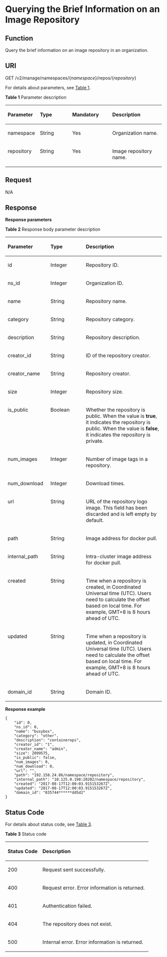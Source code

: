 # Querying the Brief Information on an Image Repository<a name="EN-US_TOPIC_0198655136"></a>

## Function<a name="section14905762191056"></a>

Query the brief information on an image repository in an organization.

## URI<a name="section10482810165331"></a>

GET /v2/manage/namespaces/\{_namespace_\}/repos/\{_repository_\}

For details about parameters, see  [Table 1](#table184146147323).

**Table  1**  Parameter description

<a name="table184146147323"></a>
<table><thead align="left"><tr id="row1415114163212"><th class="cellrowborder" valign="top" width="17.78%" id="mcps1.2.5.1.1"><p id="p9415114193219"><a name="p9415114193219"></a><a name="p9415114193219"></a>Parameter</p>
</th>
<th class="cellrowborder" valign="top" width="21.63%" id="mcps1.2.5.1.2"><p id="p15022419437"><a name="p15022419437"></a><a name="p15022419437"></a>Type</p>
</th>
<th class="cellrowborder" valign="top" width="26.169999999999998%" id="mcps1.2.5.1.3"><p id="p1450315424313"><a name="p1450315424313"></a><a name="p1450315424313"></a>Mandatory</p>
</th>
<th class="cellrowborder" valign="top" width="34.42%" id="mcps1.2.5.1.4"><p id="p841591415328"><a name="p841591415328"></a><a name="p841591415328"></a>Description</p>
</th>
</tr>
</thead>
<tbody><tr id="row941641411326"><td class="cellrowborder" valign="top" width="17.78%" headers="mcps1.2.5.1.1 "><p id="p8416314113213"><a name="p8416314113213"></a><a name="p8416314113213"></a>namespace</p>
</td>
<td class="cellrowborder" valign="top" width="21.63%" headers="mcps1.2.5.1.2 "><p id="p105058419438"><a name="p105058419438"></a><a name="p105058419438"></a>String</p>
</td>
<td class="cellrowborder" valign="top" width="26.169999999999998%" headers="mcps1.2.5.1.3 "><p id="p10507114164313"><a name="p10507114164313"></a><a name="p10507114164313"></a>Yes</p>
</td>
<td class="cellrowborder" valign="top" width="34.42%" headers="mcps1.2.5.1.4 "><p id="p125744537118"><a name="p125744537118"></a><a name="p125744537118"></a>Organization name.</p>
</td>
</tr>
<tr id="row7417171415327"><td class="cellrowborder" valign="top" width="17.78%" headers="mcps1.2.5.1.1 "><p id="p84177144326"><a name="p84177144326"></a><a name="p84177144326"></a>repository</p>
</td>
<td class="cellrowborder" valign="top" width="21.63%" headers="mcps1.2.5.1.2 "><p id="p148332434416"><a name="p148332434416"></a><a name="p148332434416"></a>String</p>
</td>
<td class="cellrowborder" valign="top" width="26.169999999999998%" headers="mcps1.2.5.1.3 "><p id="p18841424144414"><a name="p18841424144414"></a><a name="p18841424144414"></a>Yes</p>
</td>
<td class="cellrowborder" valign="top" width="34.42%" headers="mcps1.2.5.1.4 "><p id="p181285313257"><a name="p181285313257"></a><a name="p181285313257"></a>Image repository name.</p>
</td>
</tr>
</tbody>
</table>

## Request<a name="section3270966102931"></a>

N/A

## Response<a name="section46271297104114"></a>

**Response parameters**

**Table  2**  Response body parameter description

<a name="table45446245174724"></a>
<table><thead align="left"><tr id="row1412623174724"><th class="cellrowborder" valign="top" width="27.322732273227324%" id="mcps1.2.4.1.1"><p id="p47313663174724"><a name="p47313663174724"></a><a name="p47313663174724"></a>Parameter</p>
</th>
<th class="cellrowborder" valign="top" width="22.64226422642264%" id="mcps1.2.4.1.2"><p id="p7201512174724"><a name="p7201512174724"></a><a name="p7201512174724"></a>Type</p>
</th>
<th class="cellrowborder" valign="top" width="50.03500350035003%" id="mcps1.2.4.1.3"><p id="p4480706174724"><a name="p4480706174724"></a><a name="p4480706174724"></a>Description</p>
</th>
</tr>
</thead>
<tbody><tr id="row18183212111616"><td class="cellrowborder" valign="top" width="27.322732273227324%" headers="mcps1.2.4.1.1 "><p id="p7183111214169"><a name="p7183111214169"></a><a name="p7183111214169"></a>id</p>
</td>
<td class="cellrowborder" valign="top" width="22.64226422642264%" headers="mcps1.2.4.1.2 "><p id="p579804420915"><a name="p579804420915"></a><a name="p579804420915"></a>Integer</p>
</td>
<td class="cellrowborder" valign="top" width="50.03500350035003%" headers="mcps1.2.4.1.3 "><p id="p618314125166"><a name="p618314125166"></a><a name="p618314125166"></a>Repository ID.</p>
</td>
</tr>
<tr id="row83724064918"><td class="cellrowborder" valign="top" width="27.322732273227324%" headers="mcps1.2.4.1.1 "><p id="p175531977553"><a name="p175531977553"></a><a name="p175531977553"></a>ns_id</p>
</td>
<td class="cellrowborder" valign="top" width="22.64226422642264%" headers="mcps1.2.4.1.2 "><p id="p682894411915"><a name="p682894411915"></a><a name="p682894411915"></a>Integer</p>
</td>
<td class="cellrowborder" valign="top" width="50.03500350035003%" headers="mcps1.2.4.1.3 "><p id="p478874916559"><a name="p478874916559"></a><a name="p478874916559"></a>Organization ID.</p>
</td>
</tr>
<tr id="row27392900174724"><td class="cellrowborder" valign="top" width="27.322732273227324%" headers="mcps1.2.4.1.1 "><p id="p136471412613"><a name="p136471412613"></a><a name="p136471412613"></a>name</p>
</td>
<td class="cellrowborder" valign="top" width="22.64226422642264%" headers="mcps1.2.4.1.2 "><p id="p121496311896"><a name="p121496311896"></a><a name="p121496311896"></a>String</p>
</td>
<td class="cellrowborder" valign="top" width="50.03500350035003%" headers="mcps1.2.4.1.3 "><p id="p16410141865"><a name="p16410141865"></a><a name="p16410141865"></a>Repository name.</p>
</td>
</tr>
<tr id="row13262719202519"><td class="cellrowborder" valign="top" width="27.322732273227324%" headers="mcps1.2.4.1.1 "><p id="p17262422112519"><a name="p17262422112519"></a><a name="p17262422112519"></a>category</p>
</td>
<td class="cellrowborder" valign="top" width="22.64226422642264%" headers="mcps1.2.4.1.2 "><p id="p915418311394"><a name="p915418311394"></a><a name="p915418311394"></a>String</p>
</td>
<td class="cellrowborder" valign="top" width="50.03500350035003%" headers="mcps1.2.4.1.3 "><p id="p72659228257"><a name="p72659228257"></a><a name="p72659228257"></a>Repository category.</p>
</td>
</tr>
<tr id="row54857361101036"><td class="cellrowborder" valign="top" width="27.322732273227324%" headers="mcps1.2.4.1.1 "><p id="p164314066"><a name="p164314066"></a><a name="p164314066"></a>description</p>
</td>
<td class="cellrowborder" valign="top" width="22.64226422642264%" headers="mcps1.2.4.1.2 "><p id="p51581931293"><a name="p51581931293"></a><a name="p51581931293"></a>String</p>
</td>
<td class="cellrowborder" valign="top" width="50.03500350035003%" headers="mcps1.2.4.1.3 "><p id="p76481417619"><a name="p76481417619"></a><a name="p76481417619"></a>Repository description.</p>
</td>
</tr>
<tr id="row1333214382546"><td class="cellrowborder" valign="top" width="27.322732273227324%" headers="mcps1.2.4.1.1 "><p id="p76414148613"><a name="p76414148613"></a><a name="p76414148613"></a>creator_id</p>
</td>
<td class="cellrowborder" valign="top" width="22.64226422642264%" headers="mcps1.2.4.1.2 "><p id="p13162193119915"><a name="p13162193119915"></a><a name="p13162193119915"></a>String</p>
</td>
<td class="cellrowborder" valign="top" width="50.03500350035003%" headers="mcps1.2.4.1.3 "><p id="p6645142613"><a name="p6645142613"></a><a name="p6645142613"></a>ID of the repository creator.</p>
</td>
</tr>
<tr id="row1627910320538"><td class="cellrowborder" valign="top" width="27.322732273227324%" headers="mcps1.2.4.1.1 "><p id="p327917322532"><a name="p327917322532"></a><a name="p327917322532"></a>creator_name</p>
</td>
<td class="cellrowborder" valign="top" width="22.64226422642264%" headers="mcps1.2.4.1.2 "><p id="p91679311793"><a name="p91679311793"></a><a name="p91679311793"></a>String</p>
</td>
<td class="cellrowborder" valign="top" width="50.03500350035003%" headers="mcps1.2.4.1.3 "><p id="p227953216531"><a name="p227953216531"></a><a name="p227953216531"></a>Repository creator.</p>
</td>
</tr>
<tr id="row252105335414"><td class="cellrowborder" valign="top" width="27.322732273227324%" headers="mcps1.2.4.1.1 "><p id="p5652145619"><a name="p5652145619"></a><a name="p5652145619"></a>size</p>
</td>
<td class="cellrowborder" valign="top" width="22.64226422642264%" headers="mcps1.2.4.1.2 "><p id="p197902115100"><a name="p197902115100"></a><a name="p197902115100"></a>Integer</p>
</td>
<td class="cellrowborder" valign="top" width="50.03500350035003%" headers="mcps1.2.4.1.3 "><p id="p16651514769"><a name="p16651514769"></a><a name="p16651514769"></a>Repository size.</p>
</td>
</tr>
<tr id="row0112162345416"><td class="cellrowborder" valign="top" width="27.322732273227324%" headers="mcps1.2.4.1.1 "><p id="p16605123617541"><a name="p16605123617541"></a><a name="p16605123617541"></a>is_public</p>
</td>
<td class="cellrowborder" valign="top" width="22.64226422642264%" headers="mcps1.2.4.1.2 "><p id="p17790611191017"><a name="p17790611191017"></a><a name="p17790611191017"></a>Boolean</p>
</td>
<td class="cellrowborder" valign="top" width="50.03500350035003%" headers="mcps1.2.4.1.3 "><p id="p160713635413"><a name="p160713635413"></a><a name="p160713635413"></a>Whether the repository is public. When the value is <strong id="b1456932310313"><a name="b1456932310313"></a><a name="b1456932310313"></a>true</strong>, it indicates the repository is public. When the value is <strong id="b15439641135010"><a name="b15439641135010"></a><a name="b15439641135010"></a>false</strong>, it indicates the repository is private.</p>
</td>
</tr>
<tr id="row1298756155518"><td class="cellrowborder" valign="top" width="27.322732273227324%" headers="mcps1.2.4.1.1 "><p id="p4652141067"><a name="p4652141067"></a><a name="p4652141067"></a>num_images</p>
</td>
<td class="cellrowborder" valign="top" width="22.64226422642264%" headers="mcps1.2.4.1.2 "><p id="p2790191131017"><a name="p2790191131017"></a><a name="p2790191131017"></a>Integer</p>
</td>
<td class="cellrowborder" valign="top" width="50.03500350035003%" headers="mcps1.2.4.1.3 "><p id="p1065111415618"><a name="p1065111415618"></a><a name="p1065111415618"></a>Number of image tags in a repository.</p>
</td>
</tr>
<tr id="row18552048185417"><td class="cellrowborder" valign="top" width="27.322732273227324%" headers="mcps1.2.4.1.1 "><p id="p85515483548"><a name="p85515483548"></a><a name="p85515483548"></a>num_download</p>
</td>
<td class="cellrowborder" valign="top" width="22.64226422642264%" headers="mcps1.2.4.1.2 "><p id="p117919113100"><a name="p117919113100"></a><a name="p117919113100"></a>Integer</p>
</td>
<td class="cellrowborder" valign="top" width="50.03500350035003%" headers="mcps1.2.4.1.3 "><p id="p1955174817545"><a name="p1955174817545"></a><a name="p1955174817545"></a>Download times.</p>
</td>
</tr>
<tr id="row18027352101030"><td class="cellrowborder" valign="top" width="27.322732273227324%" headers="mcps1.2.4.1.1 "><p id="p186581412611"><a name="p186581412611"></a><a name="p186581412611"></a>url</p>
</td>
<td class="cellrowborder" valign="top" width="22.64226422642264%" headers="mcps1.2.4.1.2 "><p id="p52523331299"><a name="p52523331299"></a><a name="p52523331299"></a>String</p>
</td>
<td class="cellrowborder" valign="top" width="50.03500350035003%" headers="mcps1.2.4.1.3 "><p id="p196551411613"><a name="p196551411613"></a><a name="p196551411613"></a>URL of the repository logo image. This field has been discarded and is left empty by default.</p>
</td>
</tr>
<tr id="row40294727101415"><td class="cellrowborder" valign="top" width="27.322732273227324%" headers="mcps1.2.4.1.1 "><p id="p16512141666"><a name="p16512141666"></a><a name="p16512141666"></a>path</p>
</td>
<td class="cellrowborder" valign="top" width="22.64226422642264%" headers="mcps1.2.4.1.2 "><p id="p12258433592"><a name="p12258433592"></a><a name="p12258433592"></a>String</p>
</td>
<td class="cellrowborder" valign="top" width="50.03500350035003%" headers="mcps1.2.4.1.3 "><p id="p8659141362"><a name="p8659141362"></a><a name="p8659141362"></a>Image address for docker pull.</p>
</td>
</tr>
<tr id="row1532805417015"><td class="cellrowborder" valign="top" width="27.322732273227324%" headers="mcps1.2.4.1.1 "><p id="p18329554201"><a name="p18329554201"></a><a name="p18329554201"></a>internal_path</p>
</td>
<td class="cellrowborder" valign="top" width="22.64226422642264%" headers="mcps1.2.4.1.2 "><p id="p1226410338916"><a name="p1226410338916"></a><a name="p1226410338916"></a>String</p>
</td>
<td class="cellrowborder" valign="top" width="50.03500350035003%" headers="mcps1.2.4.1.3 "><p id="p93304541909"><a name="p93304541909"></a><a name="p93304541909"></a>Intra-cluster image address for docker pull.</p>
</td>
</tr>
<tr id="row30282713101412"><td class="cellrowborder" valign="top" width="27.322732273227324%" headers="mcps1.2.4.1.1 "><p id="p665161411614"><a name="p665161411614"></a><a name="p665161411614"></a>created</p>
</td>
<td class="cellrowborder" valign="top" width="22.64226422642264%" headers="mcps1.2.4.1.2 "><p id="p027093310910"><a name="p027093310910"></a><a name="p027093310910"></a>String</p>
</td>
<td class="cellrowborder" valign="top" width="50.03500350035003%" headers="mcps1.2.4.1.3 "><p id="p16659141867"><a name="p16659141867"></a><a name="p16659141867"></a>Time when a repository is created, in Coordinated Universal time (UTC). Users need to calculate the offset based on local time. For example, GMT+8 is 8 hours ahead of UTC.</p>
</td>
</tr>
<tr id="row4788970510172"><td class="cellrowborder" valign="top" width="27.322732273227324%" headers="mcps1.2.4.1.1 "><p id="p12652141616"><a name="p12652141616"></a><a name="p12652141616"></a>updated</p>
</td>
<td class="cellrowborder" valign="top" width="22.64226422642264%" headers="mcps1.2.4.1.2 "><p id="p065414567"><a name="p065414567"></a><a name="p065414567"></a>String</p>
</td>
<td class="cellrowborder" valign="top" width="50.03500350035003%" headers="mcps1.2.4.1.3 "><p id="p16521413613"><a name="p16521413613"></a><a name="p16521413613"></a>Time when a repository is updated, in Coordinated Universal time (UTC). Users need to calculate the offset based on local time. For example, GMT+8 is 8 hours ahead of UTC.</p>
</td>
</tr>
<tr id="row15113233114"><td class="cellrowborder" valign="top" width="27.322732273227324%" headers="mcps1.2.4.1.1 "><p id="p14115193016"><a name="p14115193016"></a><a name="p14115193016"></a>domain_id</p>
</td>
<td class="cellrowborder" valign="top" width="22.64226422642264%" headers="mcps1.2.4.1.2 "><p id="p7115163219"><a name="p7115163219"></a><a name="p7115163219"></a>String</p>
</td>
<td class="cellrowborder" valign="top" width="50.03500350035003%" headers="mcps1.2.4.1.3 "><p id="p17115231514"><a name="p17115231514"></a><a name="p17115231514"></a>Domain ID.</p>
</td>
</tr>
</tbody>
</table>

**Response example**

```
{
    "id": 0,
    "ns_id": 0,
    "name": "busybox",
    "category": "other",
    "description": "containerops",
    "creator_id": "1",
    "creator_name": "admin",
    "size": 2099575,
    "is_public": false,
    "num_images": 0,
    "num_download": 0,
    "url": "",
    "path": "192.158.24.86/namespace/repository",
    "internal_path": "10.125.0.198:20202/namespace/repository",
    "created": "2017-08-17T12:00:03.915153267Z",
    "updated": "2017-08-17T12:00:03.915153267Z",
    "domain_id": "035744******dd5d2"
}
```

## Status Code<a name="section5365169104253"></a>

For details about status code, see  [Table 3](#table106791511367).

**Table  3**  Status code

<a name="table106791511367"></a>
<table><thead align="left"><tr id="row268045123616"><th class="cellrowborder" valign="top" width="24.279999999999998%" id="mcps1.2.3.1.1"><p id="p16680857367"><a name="p16680857367"></a><a name="p16680857367"></a>Status Code</p>
</th>
<th class="cellrowborder" valign="top" width="75.72%" id="mcps1.2.3.1.2"><p id="p76801953368"><a name="p76801953368"></a><a name="p76801953368"></a>Description</p>
</th>
</tr>
</thead>
<tbody><tr id="row2680165133612"><td class="cellrowborder" valign="top" width="24.279999999999998%" headers="mcps1.2.3.1.1 "><p id="p1768014593614"><a name="p1768014593614"></a><a name="p1768014593614"></a>200</p>
</td>
<td class="cellrowborder" valign="top" width="75.72%" headers="mcps1.2.3.1.2 "><p id="p176802583613"><a name="p176802583613"></a><a name="p176802583613"></a>Request sent successfully.</p>
</td>
</tr>
<tr id="row2680185123618"><td class="cellrowborder" valign="top" width="24.279999999999998%" headers="mcps1.2.3.1.1 "><p id="p26809517369"><a name="p26809517369"></a><a name="p26809517369"></a>400</p>
</td>
<td class="cellrowborder" valign="top" width="75.72%" headers="mcps1.2.3.1.2 "><p id="p1168035153618"><a name="p1168035153618"></a><a name="p1168035153618"></a>Request error. Error information is returned.</p>
</td>
</tr>
<tr id="row1681105193615"><td class="cellrowborder" valign="top" width="24.279999999999998%" headers="mcps1.2.3.1.1 "><p id="p668115514364"><a name="p668115514364"></a><a name="p668115514364"></a>401</p>
</td>
<td class="cellrowborder" valign="top" width="75.72%" headers="mcps1.2.3.1.2 "><p id="p568111515366"><a name="p568111515366"></a><a name="p568111515366"></a>Authentication failed.</p>
</td>
</tr>
<tr id="row126811153366"><td class="cellrowborder" valign="top" width="24.279999999999998%" headers="mcps1.2.3.1.1 "><p id="p4681155123617"><a name="p4681155123617"></a><a name="p4681155123617"></a>404</p>
</td>
<td class="cellrowborder" valign="top" width="75.72%" headers="mcps1.2.3.1.2 "><p id="p126811459364"><a name="p126811459364"></a><a name="p126811459364"></a>The repository does not exist.</p>
</td>
</tr>
<tr id="row668175153613"><td class="cellrowborder" valign="top" width="24.279999999999998%" headers="mcps1.2.3.1.1 "><p id="p18681155173614"><a name="p18681155173614"></a><a name="p18681155173614"></a>500</p>
</td>
<td class="cellrowborder" valign="top" width="75.72%" headers="mcps1.2.3.1.2 "><p id="p126818511363"><a name="p126818511363"></a><a name="p126818511363"></a>Internal error. Error information is returned.</p>
</td>
</tr>
</tbody>
</table>

